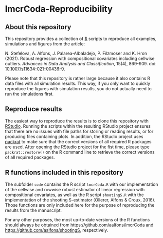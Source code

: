 # lmcrCoda-Reproducibility

## About this repository

This repository provides a collection of [R](https://CRAN.R-project.org/) 
scripts to reproduce all examples, simulations and figures from the article:  

N. Stefelova, A. Alfons, J. Palarea-Albaladejo, P. Filzmoser and K. Hron (2021).
Robust regression with compositional covariates including cellwise outliers.
*Advances in Data Analysis and Classification*, 15(4), 869-909. 
doi: [10.1007/s11634-021-00436-9](https://doi.org/10.1007/s11634-021-00436-9).

Please note that this repository is rather large because it also contains R 
data files with all simulation results.  This way, if you only want to quickly
reproduce the figures with simulation results, you do not actually need to run 
the simulations first.


## Reproduce results

The easiest way to reproduce the results is to clone this repository with 
[RStudio](https://rstudio.com/products/rstudio/download/).  Running the 
scripts within the resulting RStudio project ensures that there are no issues 
with file paths for storing or reading results, or for producing files 
containing plots.  In addition, the RStudio project uses 
[packrat](https://rstudio.github.io/packrat/) to make sure that the correct 
versions of all required R packages are used.  After opening the RStudio 
project for the fist time, please type `packrat::restore()` on the R command 
line to retrieve the correct versions of all required packages.


## R functions included in this repository

The subfolder `code` contains the R script `lmcrCoda.R` with our implementation 
of the cellwise and rowwise robust estimator of linear regression with 
compositional covariates, as well as the R script `shootingS.R` with the 
implementation of the shooting S-estimator (Öllerer, Alfons & Croux, 
2016).  Those functions are only included here for the purpose of reproducing 
the results from the manuscript.

For any other purposes, the most up-to-date versions of the R functions should 
always be obtained from <https://github.com/aalfons/lmcrCoda> and 
<https://github.com/aalfons/shootingS>, respectively.

